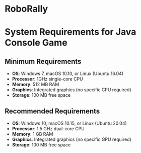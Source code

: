 # RoboRally
# System Requirements for Java Console Game

## Minimum Requirements
- **OS**: Windows 7, macOS 10.10, or Linux (Ubuntu 16.04)
- **Processor**: 1GHz single-core CPU
- **Memory**: 512 MB RAM
- **Graphics**: Integrated graphics (no specific CPU required)
- **Storage**: 100 MB free space

## Recommended Requirements
- **OS**: Windows 10, macOS 10.15, or Linux (Ubuntu 20.04)
- **Processor**: 1.5 GHz dual-core CPU
- **Memory**: 1 GB RAM
- **Graphics**: Integrated graphics (no specific GPU required)
- **Storage**: 100 MB free space



